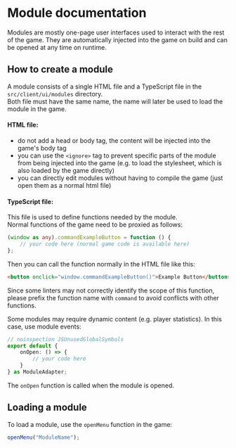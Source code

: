 # Module documentation

Modules are mostly one-page user interfaces used to interact with the rest of the game.
They are automatically injected into the game on build and can be opened at any time on runtime.

## How to create a module

A module consists of a single HTML file and a TypeScript file in the `src/client/ui/modules` directory. <br>
Both file must have the same name, the name will later be used to load the module in the game.

#### HTML file:

- do not add a head or body tag, the content will be injected into the game's body tag
- you can use the `<ignore>` tag to prevent specific parts of the module from being injected into the game (e.g. to load
  the stylesheet, which is also loaded by the game directly)
- you can directly edit modules without having to compile the game (just open them as a normal html file)

#### TypeScript file:

This file is used to define functions needed by the module. <br>
Normal functions of the game need to be proxied as follows:

```typescript
(window as any).commandExampleButton = function () {
	// your code here (normal game code is available here)
};
```

Then you can call the function normally in the HTML file like this:

```html
<button onclick="window.commandExampleButton()">Example Button</button>
```

Since some linters may not correctly identify the scope of this function, please prefix the function name with `command`
to avoid conflicts with other functions. <br>

Some modules may require dynamic content (e.g. player statistics). In this case, use module events:

```typescript
// noinspection JSUnusedGlobalSymbols
export default {
	onOpen: () => {
		// your code here
	}
} as ModuleAdapter;
```

The `onOpen` function is called when the module is opened. <br>

## Loading a module

To load a module, use the `openMenu` function in the game:

```typescript
openMenu("ModuleName");
```